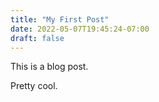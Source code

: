 ```yaml
---
title: "My First Post"
date: 2022-05-07T19:45:24-07:00
draft: false
---
```

This is a blog post.

Pretty cool.

